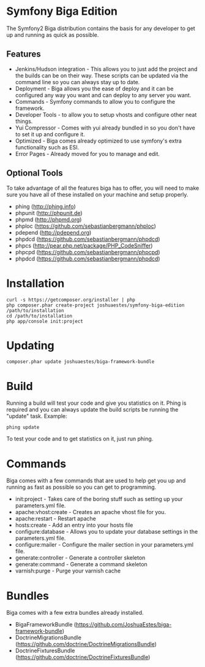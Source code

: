 Symfony Biga Edition
====================

The Symfony2 Biga distribution contains the basis for any developer to get up
and running as quick as possible.

Features
--------

* Jenkins/Hudson integration - This allows you to just add the project and the
  builds can be on their way. These scripts can be updated via the command line
  so you can always stay up to date.
* Deployment - Biga allows you the ease of deploy and it can be configured any
  way you want and can deploy to any server you want.
* Commands - Symfony commands to allow you to configure the framework.
* Developer Tools - to allow you to setup vhosts and configure other neat
  things.
* Yui Compressor - Comes with yui already bundled in so you don't have to
  set it up and configure it.
* Optimized - Biga comes already optimized to use symfony's extra functionality
  such as ESI.
* Error Pages - Already moved for you to manage and edit.

Optional Tools
--------------

To take advantage of all the features biga has to offer, you will need to make
sure you have all of these installed on your machine and setup properly.

* phing (http://phing.info)
* phpunit (http://phpunit.de)
* phpmd (http://phpmd.org)
* phploc (https://github.com/sebastianbergmann/phploc)
* pdepend (http://pdepend.org)
* phpdcd (https://github.com/sebastianbergmann/phpdcd)
* phpcs (http://pear.php.net/package/PHP_CodeSniffer)
* phpcpd (https://github.com/sebastianbergmann/phpcpd)
* phpdcd (https://github.com/sebastianbergmann/phpdcd)

Installation
============

    curl -s https://getcomposer.org/installer | php
    php composer.phar create-project joshuaestes/symfony-biga-edition /path/to/installation
    cd /path/to/installation
    php app/console init:project

Updating
========

    composer.phar update joshuaestes/biga-framework-bundle

Build
=====

Running a build will test your code and give you statistics on it. Phing is
required and you can always update the build scripts be running the "update"
task. Example:

    phing update

To test your code and to get statistics on it, just run phing.

Commands
========

Biga comes with a few commands that are used to help get you up and running as
fast as possible so you can get to programming.

* init:project - Takes care of the boring stuff such as setting up your
  parameters.yml file.
* apache:vhost:create - Creates an apache vhost file for you.
* apache:restart - Restart apache
* hosts:create - Add an entry into your hosts file
* configure:database - Allows you to update your database settings in the
  parameters.yml file.
* configure:mailer - Configure the mailer section in your parameters.yml
  file.
* generate:controller - Generate a controller skeleton
* generate:command - Generate a command skeleton
* varnish:purge - Purge your varnish cache

Bundles
=======

Biga comes with a few extra bundles already installed.

* BigaFrameworkBundle (https://github.com/JoshuaEstes/biga-framework-bundle)
* DoctrineMigrationsBundle (https://github.com/doctrine/DoctrineMigrationsBundle)
* DoctrineFixturesBundle (https://github.com/doctrine/DoctrineFixturesBundle)

